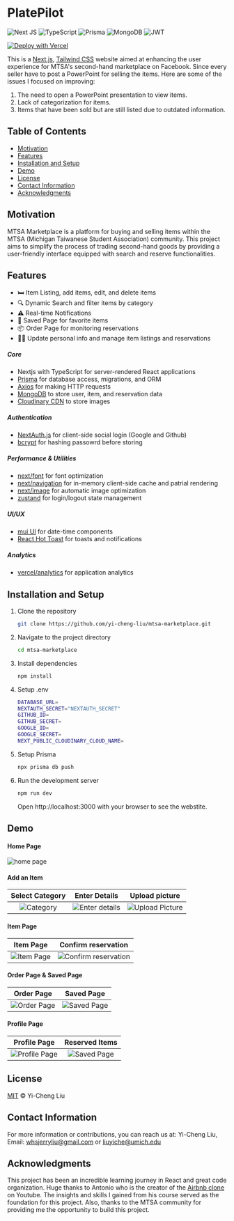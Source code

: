 # PlatePilot
![Next JS](https://img.shields.io/badge/Next-black?style=for-the-badge&logo=next.js&logoColor=white)
![TypeScript](https://img.shields.io/badge/typescript-%23007ACC.svg?style=for-the-badge&logo=typescript&logoColor=white)
![Prisma](https://img.shields.io/badge/Prisma-3982CE?style=for-the-badge&logo=Prisma&logoColor=white)
![MongoDB](https://img.shields.io/badge/MongoDB-%234ea94b.svg?style=for-the-badge&logo=mongodb&logoColor=white)
![JWT](https://img.shields.io/badge/JWT-black?style=for-the-badge&logo=JSON%20web%20tokens)

[![Deploy with Vercel](https://vercel.com/button)](https://vercel.com/new/git/external?repository-url=https://github.com/yi-cheng-liu/mtsa-marketplace)

This is a [Next.js](https://nextjs.org/), [Tailwind CSS](https://tailwindcss.com/) website aimed at enhancing the user experience for MTSA's second-hand marketplace on Facebook. Since every seller have to post a PowerPoint for selling the items. Here are some of the issues I focused on improving:

1. The need to open a PowerPoint presentation to view items.
2. Lack of categorization for items.
3. Items that have been sold but are still listed due to outdated information.


## Table of Contents
- [Motivation](#motivation)
- [Features](#features)
- [Installation and Setup](#installation-and-setup)
- [Demo](#demo)
- [License](#license)
- [Contact Information](#contact-information)
- [Acknowledgments](#acknowledgments)

## Motivation
MTSA Marketplace is a platform for buying and selling items within the MTSA (Michigan Taiwanese Student Association) community. This project aims to simplify the process of trading second-hand goods by providing a user-friendly interface equipped with search and reserve functionalities.

## Features
- 🛏️ Item Listing, add items, edit, and delete items
- 🔍 Dynamic Search and filter items by category
- ⚠️ Real-time Notifications
- 🔖 Saved Page for favorite items
- 📦 Order Page for monitoring reservations
- 🧑🏼 Update personal info and manage item listings and reservations
##### Core
- Nextjs with TypeScript for server-rendered React applications
- [Prisma](https://www.prisma.io/) for database access, migrations, and ORM
- [Axios](https://axios-http.com/) for making HTTP requests
- [MongoDB](https://www.mongodb.com/) to store user, item, and reservation data
- [Cloudinary CDN](https://cloudinary.com/) to store images
##### Authentication
- [NextAuth.js](https://next-auth.js.org/) for client-side social login (Google and Github)
- [bcrypt](https://www.npmjs.com/package/bcrypt) for hashing passowrd before storing
##### Performance & Utilities
- [next/font](https://nextjs.org/docs/app/api-reference/components/font) for font optimization
- [next/navigation](https://nextjs.org/docs/app/building-your-application/routing/linking-and-navigating#how-routing-and-navigation-works) for in-memory client-side cache and patrial rendering
- [next/image](https://nextjs.org/docs/basic-features/image-optimization) for automatic image optimization
- [zustand](https://www.npmjs.com/package/zustand) for login/logout state management
##### UI/UX
- [mui UI](https://mui.com/) for date-time components
- [React Hot Toast](https://react-hot-toast.com/) for toasts and notifications
##### Analytics
- [vercel/analytics](https://www.npmjs.com/package/@vercel/analytics) for application analytics

## Installation and Setup
1. Clone the repository
   ```bash
   git clone https://github.com/yi-cheng-liu/mtsa-marketplace.git
   ```
2. Navigate to the project directory
   ```bash
   cd mtsa-marketplace
   ```
3. Install dependencies
   ```bash
   npm install
   ```
4. Setup .env
   ```bash
   DATABASE_URL=
   NEXTAUTH_SECRET="NEXTAUTH_SECRET"
   GITHUB_ID=
   GITHUB_SECRET=
   GOOGLE_ID=
   GOOGLE_SECRET=
   NEXT_PUBLIC_CLOUDINARY_CLOUD_NAME=
   ```
5. Setup Prisma
   ```bash
   npx prisma db push
   ```
4. Run the development server
   ```bash
   npm run dev
   ```
   Open http://localhost:3000 with your browser to see the webstite.


## Demo
#### Home Page
![home page](/public/images/page_intro/1_home_page.png)
#### Add an Item
| Select Category          | Enter Details            | Upload picture            
:-------------------------:|:------------------------:|:-------------------------:
![Category](/public/images/page_intro/2_category.png) |  ![Enter details](/public/images/page_intro/2_title.png) | ![Upload Picture](/public/images/page_intro/2_pic.png) 

#### Item Page
| Item Page                | Confirm reservation      
:-------------------------:|:------------------------:
![Item Page  ](/public/images/page_intro/3_item_page.jpg) |  ![Confirm reservation](/public/images/page_intro/3_confirm_reservation.png) 
#### Order Page & Saved Page
| Order Page               | Saved Page      
:-------------------------:|:------------------------:
![Order Page](/public/images/page_intro/5_order_page.png) |  ![Saved Page ](/public/images/page_intro/4_save_page.png) 
#### Profile Page
| Profile Page             | Reserved Items     
:-------------------------:|:------------------------:
![Profile Page](/public/images/page_intro/5_profile.png) |  ![Saved Page ](/public/images/page_intro/5_reserved_item.png) 
## License
[MIT](https://github.com/yi-cheng-liu/mtsa-marketplace/blob/main/LICENSE) © Yi-Cheng Liu
## Contact Information
For more information or contributions, you can reach us at:
Yi-Cheng Liu, Email: whsjerryliu@gmail.com or liuyiche@umich.edu
## Acknowledgments
This project has been an incredible learning journey in React and great code organization. Huge thanks to Antonio who is the creator of the [Airbnb clone](https://www.youtube.com/watch?v=c_-b_isI4vg&ab_channel=CodeWithAntonio) on Youtube. The insights and skills I gained from his course served as the foundation for this project. Also, thanks to the MTSA community for providing me the opportunity to build this project.


